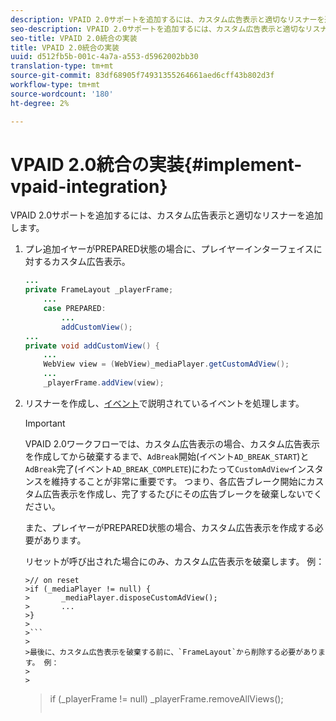 ```yaml
---
description: VPAID 2.0サポートを追加するには、カスタム広告表示と適切なリスナーを追加します。
seo-description: VPAID 2.0サポートを追加するには、カスタム広告表示と適切なリスナーを追加します。
seo-title: VPAID 2.0統合の実装
title: VPAID 2.0統合の実装
uuid: d512fb5b-001c-4a7a-a553-d5962002bb30
translation-type: tm+mt
source-git-commit: 83df68905f74931355264661aed6cff43b802d3f
workflow-type: tm+mt
source-wordcount: '180'
ht-degree: 2%

---
```



# VPAID 2.0統合の実装{#implement-vpaid-integration}

VPAID 2.0サポートを追加するには、カスタム広告表示と適切なリスナーを追加します。

1. プレ追加イヤーがPREPARED状態の場合に、プレイヤーインターフェイスに対するカスタム広告表示。

   ```java
   ... 
   private FrameLayout _playerFrame; 
       ... 
       case PREPARED: 
           ... 
           addCustomView(); 
   ... 
   private void addCustomView() { 
       ... 
       WebView view = (WebView)_mediaPlayer.getCustomAdView(); 
       ... 
       _playerFrame.addView(view);
   ```

1. リスナーを作成し、[イベント](../../../../tvsdk-3x-android-prog/android-3x-events-notifications/events-summary/android-3x-events-summary.md)で説明されているイベントを処理します。

   >[!IMPORTANT]
   >
   >VPAID 2.0ワークフローでは、カスタム広告表示の場合、カスタム広告表示を作成してから破棄するまで、`AdBreak`開始(イベント`AD_BREAK_START`)と`AdBreak`完了(イベント`AD_BREAK_COMPLETE`)にわたって`CustomAdView`インスタンスを維持することが非常に重要です。 つまり、各広告ブレーク開始にカスタム広告表示を作成し、完了するたびにその広告ブレークを破棄しないでください。
   >
   >
   >また、プレイヤーがPREPARED状態の場合、カスタム広告表示を作成する必要があります。
   >
   >
   >リセットが呼び出された場合にのみ、カスタム広告表示を破棄します。 例：
   >
   >
   ```
   >// on reset 
   >if (_mediaPlayer != null) { 
   >       _mediaPlayer.disposeCustomAdView(); 
   >       ... 
   >} 
   >
   >```
   >
   >最後に、カスタム広告表示を破棄する前に、`FrameLayout`から削除する必要があります。 例：
   >
   >
   ```
   >if (_playerFrame != null) 
   >       _playerFrame.removeAllViews(); 
   >```
